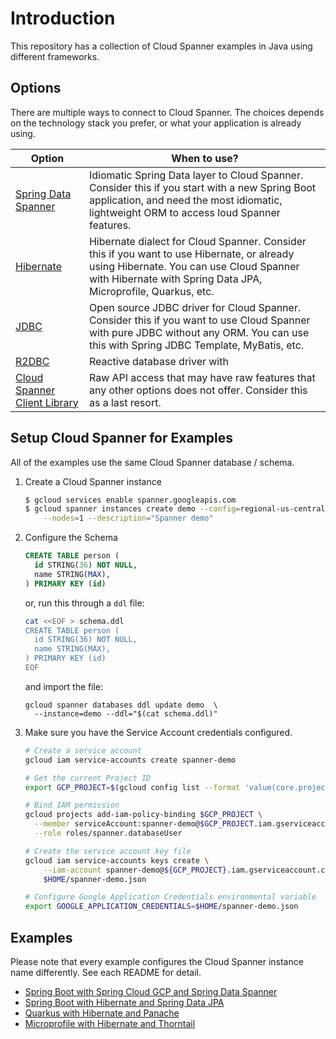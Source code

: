 # Introduction

This repository has a collection of Cloud Spanner examples in Java using different frameworks.

## Options

There are multiple ways to connect to Cloud Spanner. The choices depends on the technology
stack you prefer, or what your application is already using.

| Option | When to use? |
|---     |---           |
| [Spring Data Spanner](https://cloud.spring.io/spring-cloud-static/spring-cloud-gcp/1.1.3.RELEASE/multi/multi__spring_data_cloud_spanner.html) | Idiomatic Spring Data layer to Cloud Spanner. Consider this if you start with a new Spring Boot application, and need the most idiomatic, lightweight ORM to access loud Spanner features. |
| [Hibernate](https://github.com/GoogleCloudPlatform/google-cloud-spanner-hibernate) | Hibernate dialect for Cloud Spanner. Consider this if you want to use Hibernate, or already using Hibernate. You can use Cloud Spanner with Hibernate with Spring Data JPA, Microprofile, Quarkus, etc. |
| [JDBC](https://github.com/googleapis/google-cloud-java/tree/master/google-cloud-clients/google-cloud-contrib/google-cloud-spanner-jdbc) | Open source JDBC driver for Cloud Spanner. Consider this if you want to use Cloud Spanner with pure JDBC without any ORM. You can use this with Spring JDBC Template, MyBatis, etc. |
| [R2DBC](https://github.com/GoogleCloudPlatform/cloud-spanner-r2dbc)| Reactive database driver with |
| [Cloud Spanner Client Library](https://github.com/googleapis/google-cloud-java/tree/master/google-cloud-clients/google-cloud-spanner) | Raw API access that may have raw features that any other options does not offer. Consider this as a last resort. | 

## Setup Cloud Spanner for Examples

All of the examples use the same Cloud Spanner database / schema.

1. Create a Cloud Spanner instance

   ```sh
   $ gcloud services enable spanner.googleapis.com
   $ gcloud spanner instances create demo --config=regional-us-central1 \
       --nodes=1 --description="Spanner demo"
   ```

1. Configure the Schema

   ```sql
   CREATE TABLE person (
     id STRING(36) NOT NULL,
     name STRING(MAX),
   ) PRIMARY KEY (id)
   ```
   
   or, run this through a `ddl` file:
   
   ```sh
   cat <<EOF > schema.ddl
   CREATE TABLE person (
     id STRING(36) NOT NULL,
     name STRING(MAX),
   ) PRIMARY KEY (id)
   EOF
   ```
   
   and import the file:
   
   ```
   gcloud spanner databases ddl update demo  \
     --instance=demo --ddl="$(cat schema.ddl)"
   ```

1. Make sure you have the Service Account credentials configured.

   ```sh
   # Create a service account
   gcloud iam service-accounts create spanner-demo
   
   # Get the current Project ID
   export GCP_PROJECT=$(gcloud config list --format 'value(core.project)')
   
   # Bind IAM permission
   gcloud projects add-iam-policy-binding $GCP_PROJECT \
     --member serviceAccount:spanner-demo@$GCP_PROJECT.iam.gserviceaccount.com \
     --role roles/spanner.databaseUser
   
   # Create the service account key file
   gcloud iam service-accounts keys create \
       --iam-account spanner-demo@${GCP_PROJECT}.iam.gserviceaccount.com \
       $HOME/spanner-demo.json
   
   # Configure Google Application Credentials environmental variable
   export GOOGLE_APPLICATION_CREDENTIALS=$HOME/spanner-demo.json
   ```

## Examples

Please note that every example configures the Cloud Spanner instance name differently. See each README for detail.

* [Spring Boot with Spring Cloud GCP and Spring Data Spanner](spring-data-spanner-example)
* [Spring Boot with Hibernate and Spring Data JPA](spring-data-spanner-example)
* [Quarkus with Hibernate and Panache](quarkus-jpa-spanner-example)
* [Microprofile with Hibernate and Thorntail](microprofile-jpa-spanner-example)

